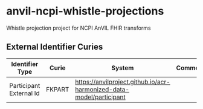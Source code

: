 # anvil-ncpi-whistle-projections

Whistle projection project for NCPI AnVIL FHIR transforms

## External Identifier Curies

| Identifier Type         | Curie  | System                                                               | Comment |
| ----------------------- | ------ | -------------------------------------------------------------------- | ------- |
| Participant External Id | FKPART | https://anvilproject.github.io/acr-harmonized-data-model/participant |
